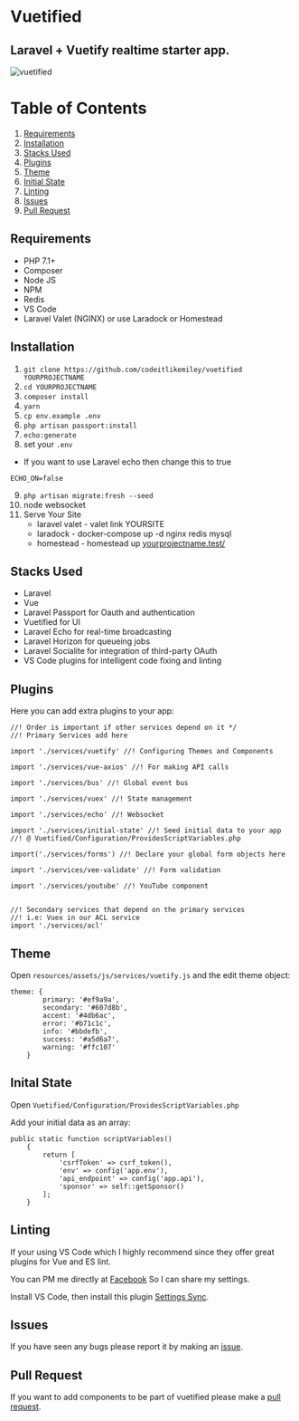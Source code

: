 # Vuetified

## Laravel + Vuetify realtime starter app.

![vuetified](https://user-images.githubusercontent.com/28816690/34463373-b7649ca8-ee94-11e7-9dbc-a97de8574279.png)

# Table of Contents
1. [Requirements](#requirements)
2. [Installation](#installation)
3. [Stacks Used](#stacks-used)
4. [Plugins](#plugins) 
5. [Theme](#theme)
6. [Initial State](#initial-state)
7. [Linting](#linting)
8. [Issues](#issues)
9. [Pull Request](#pull-request) 


## Requirements
- PHP 7.1+
- Composer
- Node JS
- NPM
- Redis
- VS Code
- Laravel Valet (NGINX) or use Laradock or Homestead

## Installation
1. `git clone https://github.com/codeitlikemiley/vuetified YOURPROJECTNAME`
2. `cd YOURPROJECTNAME`
3. `composer install`
4. `yarn`
5. `cp env.example .env`
6. `php artisan passport:install`
7. `echo:generate`
8. set your `.env`
- If you want to use Laravel echo then change this to true
```
ECHO_ON=false
```
9. `php artisan migrate:fresh --seed`
10. node websocket
11. Serve Your Site
    - laravel valet - valet link YOURSITE
    - laradock - docker-compose up -d nginx redis mysql
    - homestead - homestead up
    [yourprojectname.test/](yourprojectname.test)
    
## Stacks Used
- Laravel 
- Vue
- Laravel Passport for Oauth and authentication 
- Vuetified for UI
- Laravel Echo for real-time broadcasting
- Laravel Horizon for queueing jobs
- Laravel Socialite for integration of third-party OAuth
- VS Code plugins for intelligent code fixing and linting

## Plugins

Here you can add extra plugins to your app:

```
//! Order is important if other services depend on it */
//! Primary Services add here

import './services/vuetify' //! Configuring Themes and Components

import './services/vue-axios' //! For making API calls

import './services/bus' //! Global event bus

import './services/vuex' //! State management

import './services/echo' //! Websocket

import './services/initial-state' //! Seed initial data to your app 
//! @ Vuetified/Configuration/ProvidesScriptVariables.php

import('./services/forms') //! Declare your global form objects here

import './services/vee-validate' //! Form validation

import './services/youtube' //! YouTube component


//! Secondary services that depend on the primary services
//! i.e: Vuex in our ACL service
import './services/acl'
```

## Theme

Open `resources/assets/js/services/vuetify.js` and the edit theme object:

```
theme: {
        primary: '#ef9a9a',
        secondary: '#607d8b',
        accent: '#4db6ac',
        error: '#b71c1c',
        info: '#bbdefb',
        success: '#a5d6a7',
        warning: '#ffc107'
    }
```

## Inital State

Open `Vuetified/Configuration/ProvidesScriptVariables.php`

Add your initial data as an array:

```
public static function scriptVariables()
    {
        return [
            'csrfToken' => csrf_token(),
            'env' => config('app.env'),
            'api_endpoint' => config('app.api'),
            'sponsor' => self::getSponsor()
        ];
    }
```

## Linting
If your using VS Code which I highly recommend since they offer great plugins for Vue and ES lint.

You can PM me directly at [Facebook](https://www.facebook.com/uriah.san) So I can share my settings.

Install VS Code, then install this plugin [Settings Sync](https://github.com/shanalikhan/code-settings-sync.git).

## Issues
If you have seen any bugs please report it by making an [issue](https://github.com/codeitlikemiley/vuetified/issues).

## Pull Request
If you want to add components to be part of vuetified please make a [pull request](https://github.com/codeitlikemiley/vuetified/pulls).
